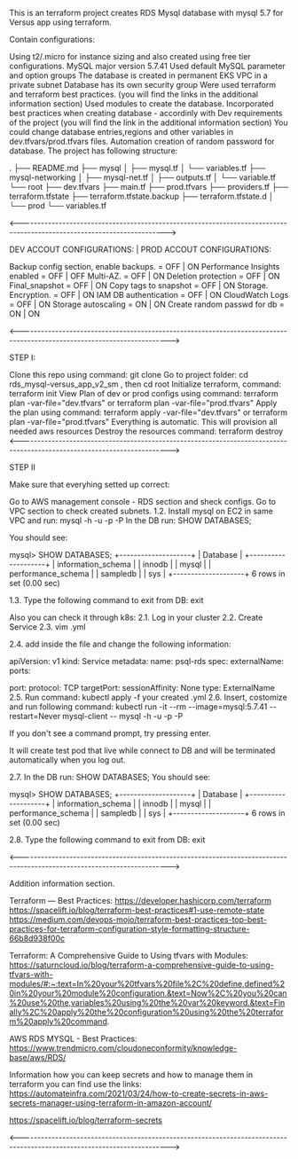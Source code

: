 This is an terraform project creates RDS Mysql database with mysql 5.7 for Versus app using terraform.

Contain configurations:

Using t2/.micro for instance sizing and also created using free tier configurations.
MySQL major version 5.7.41
Used default MySQL parameter and option groups
The database is created in permanent EKS VPC in a private subnet
Database has its own security group
Were used terraform and terraform best practices. (you will find the links in the additional information section)
Used modules to create the database.
Incorporated best practices when creating database - accordinly with Dev requirements of the project (you will find the link in the additional information section)
You could change database entries,regions and other variables in dev.tfvars/prod.tfvars files.
Automation creation of random password for database.
The project has following structure:

. ├── README.md ├── mysql │ ├── mysql.tf │ └── variables.tf ├── mysql-networking │ ├── mysql-net.tf │ ├── outputs.tf │ └── variable.tf └── root ├── dev.tfvars ├── main.tf ├── prod.tfvars ├── providers.tf ├── terraform.tfstate ├── terraform.tfstate.backup ├── terraform.tfstate.d │ └── prod └── variables.tf

<----------------------------------------------------------------------------------------------------------------------->

DEV ACCOUT CONFIGURATIONS: | PROD ACCOUT CONFIGURATIONS:

Backup config section, enable backups. = OFF | ON Performance Insights enabled = OFF | OFF Multi-AZ. = OFF | ON Deletion protection = OFF | ON Final_snapshot = OFF | ON Copy tags to snapshot = OFF | ON Storage. Encryption. = OFF | ON IAM DB authentication = OFF | ON CloudWatch Logs = OFF | ON Storage autoscaling = ON | ON Create random passwd for db = ON | ON

<------------------------------------------------------------------------------------------------------------------------>

STEP I:

Clone this repo using command: git clone
Go to project folder: cd rds_mysql-versus_app_v2_sm , then cd root
Initialize terraform, command: terraform init
View Plan of dev or prod configs using command: terraform plan -var-file="dev.tfvars" or terraform plan -var-file="prod.tfvars"
Apply the plan using command: terraform apply -var-file="dev.tfvars" or terraform plan -var-file="prod.tfvars"
Everything is automatic. This will provision all needed aws resources
Destroy the resources command: terraform destroy
<------------------------------------------------------------------------------------------------------------------------>

STEP II

Make sure that everyhing setted up correct:

Go to AWS management console - RDS section and sheck configs. Go to VPC section to check created subnets.
1.2. Install mysql on EC2 in same VPC and run: mysql -h -u -p -P In the DB run: SHOW DATABASES;

You should see:

mysql> SHOW DATABASES; +--------------------+ | Database | +--------------------+ | information_schema | | innodb | | mysql | | performance_schema | | sampledb | | sys | +--------------------+ 6 rows in set (0.00 sec)

1.3. Type the following command to exit from DB: exit

Also you can check it through k8s:
2.1. Log in your cluster 2.2. Create Service 2.3. vim .yml

2.4. add inside the file and change the following information:

apiVersion: v1 kind: Service metadata: name: psql-rds spec: externalName: ports:

port: protocol: TCP targetPort: sessionAffinity: None type: ExternalName
2.5. Run command: kubectl apply -f your created .yml 2.6. Insert, costomize and run following command: kubectl run -it --rm --image=mysql:5.7.41 --restart=Never mysql-client -- mysql -h -u -p -P

If you don't see a command prompt, try pressing enter.

It will create test pod that live while connect to DB and will be terminated automatically when you log out.

2.7. In the DB run: SHOW DATABASES; You should see:

mysql> SHOW DATABASES; +--------------------+ | Database | +--------------------+ | information_schema | | innodb | | mysql | | performance_schema | | sampledb | | sys | +--------------------+ 6 rows in set (0.00 sec)

2.8. Type the following command to exit from DB: exit

<------------------------------------------------------------------------------------------------------------------------>

Addition information section.

Terraform — Best Practices: https://developer.hashicorp.com/terraform https://spacelift.io/blog/terraform-best-practices#1-use-remote-state https://medium.com/devops-mojo/terraform-best-practices-top-best-practices-for-terraform-configuration-style-formatting-structure-66b8d938f00c

Terraform: A Comprehensive Guide to Using tfvars with Modules: https://saturncloud.io/blog/terraform-a-comprehensive-guide-to-using-tfvars-with-modules/#:~:text=In%20your%20tfvars%20file%2C%20define,defined%20in%20your%20module%20configuration.&text=Now%2C%20you%20can%20use%20the,variables%20using%20the%20var%20keyword.&text=Finally%2C%20apply%20the%20configuration%20using%20the%20terraform%20apply%20command.

AWS RDS MYSQL - Best Practices: https://www.trendmicro.com/cloudoneconformity/knowledge-base/aws/RDS/

Information how you can keep secrets and how to manage them in terraform you can find use the links: https://automateinfra.com/2021/03/24/how-to-create-secrets-in-aws-secrets-manager-using-terraform-in-amazon-account/

https://spacelift.io/blog/terraform-secrets

<------------------------------------------------------------------------------------------------------------------------>
